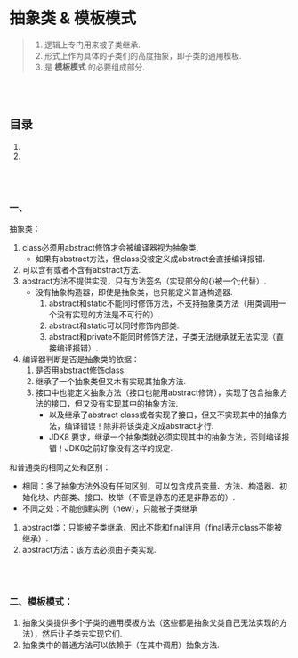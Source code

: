 # 抽象类 & 模板模式
> 1. 逻辑上专门用来被子类继承.
> 2. 形式上作为具体的子类们的高度抽象，即子类的通用模板.
> 3. 是 **模板模式** 的必要组成部分.


<br><br>

## 目录

1. []()
2. []()

<br><br>

### 一、

抽象类：
1. class必须用abstract修饰才会被编译器视为抽象类.
   - 如果有abstract方法，但class没被定义成abstract会直接编译报错.
2. 可以含有或者不含有abstract方法.
3. abstract方法不提供实现，只有方法签名（实现部分的{}被一个;代替）.
    - 没有抽象构造器，即使是抽象类，也只能定义普通构造器.
       1. abstract和static不能同时修饰方法，不支持抽象类方法（用类调用一个没有实现的方法是不可行的）.
       2. abstract和static可以同时修饰内部类.
       3. abstract和private不能同时修饰方法，子类无法继承就无法实现（直接编译报错）.
4. 编译器判断是否是抽象类的依据：
   1. 是否用abstract修饰class.
   2. 继承了一个抽象类但又木有实现其抽象方法.
   3. 接口中也能定义抽象方法（接口也能用abstract修饰），实现了包含抽象方法的接口，但又没有实现其中的抽象方法.
      - 以及继承了abstract class或者实现了接口，但又不实现其中的抽象方法，编译错误！除非将该类定义成abstract才行.
      - JDK8 要求，继承一个抽象类就必须实现其中的抽象方法，否则编译报错！JDK8之前好像没有这样的规定.

和普通类的相同之处和区别：
- 相同：多了抽象方法外没有任何区别，可以包含成员变量、方法、构造器、初始化块、内部类、接口、枚举（不管是静态的还是非静态的）.
- 不同之处：不能创建实例（new），只能被子类继承

1. abstract类：只能被子类继承，因此不能和final连用（final表示class不能被继承）.
2. abstract方法：该方法必须由子类实现.


<br><br>

### 二、模板模式：

1. 抽象父类提供多个子类的通用模板方法（这些都是抽象父类自己无法实现的方法），然后让子类去实现它们.
2. 抽象类中的普通方法可以依赖于（在其中调用）抽象方法.
